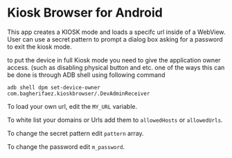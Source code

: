 # Kiosk Browser for Android
This app creates a KIOSK mode and loads a specifc url inside of a WebView.
User can use a secret pattern to prompt a dialog box asking for a password to exit the kiosk mode.

to put the device in full Kiosk mode you need to give the application owner access. (such as disabling physical button and etc.
one of the ways this can be done is through ADB shell using following command
```
adb shell dpm set-device-owner com.bagherifaez.kioskbrowser/.DevAdminReceiver
```

To load your own url, edit the `MY_URL` variable.

To white list your domains or Urls add them to `allowedHosts` or `allowedUrls`.

To change the secret pattern edit `pattern` array.

To change the password edit `m_password`.